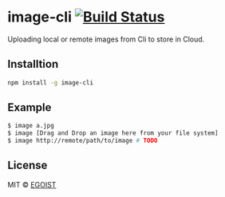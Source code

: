# image-cli [![Build Status](https://travis-ci.org/egoist/image-cli.svg?branch=master)](https://travis-ci.org/egoist/image-cli)

Uploading local or remote images from Cli to store in Cloud.

## Installtion

```bash
npm install -g image-cli
```

## Example

```bash
$ image a.jpg
$ image [Drag and Drop an image here from your file system]
$ image http://remote/path/to/image # TODO
```

## License

MIT &copy; [EGOIST](https://github.com/egoist)
